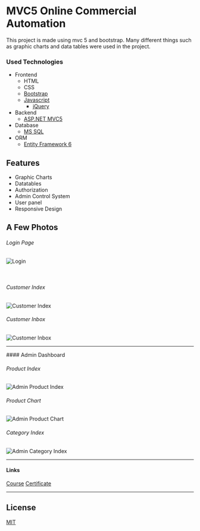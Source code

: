 # MVC5 Online Commercial Automation

This project is made using mvc 5 and bootstrap.
Many different things such as graphic charts and data tables were used in the project.

### Used Technologies

- Frontend 
    * HTML 
    * CSS
    * [Bootstrap](https://getbootstrap.com/)
     - [Javascript](https://www.javascript.com/)
          * [jQuery](https://jquery.com/)
- Backend  
    * [ASP.NET MVC5](https://docs.microsoft.com/en-us/aspnet/mvc/overview/getting-started/introduction/getting-started)
- Database 
    * [MS SQL](https://www.microsoft.com/en-us/sql-server/sql-server-2019)
- ORM
    * [Entity Framework 6](https://docs.microsoft.com/en-us/ef/)
  
## Features
- Graphic Charts
- Datatables
- Authorization
- Admin Control System
- User panel
- Responsive Design


## A Few Photos
<h6>Login Page</h6>
<img src="https://i.hizliresim.com/ion2fcc.png" alt="Login"/> 
<br/><br/><br/>
<h6>Customer Index</h6>
<img src="https://i.hizliresim.com/t9annpe.png" alt="Customer Index"/>
<br/>
<h6>Customer Inbox</h6>
<img src="https://i.hizliresim.com/irgpxsh.png" alt="Customer Inbox"/>
<br/>
<hr/>
#### Admin Dashboard

<h6>Product Index</h6>
<img src="https://i.hizliresim.com/a1sdaba.png" alt="Admin Product Index"/> 
<br/>
<h6>Product Chart</h6>
<img src="https://i.hizliresim.com/3hp27dy.png" alt="Admin Product Chart"/> 
<br/>
<h6>Category Index</h6>
<img src="https://i.hizliresim.com/6nr5mfh.png" alt="Admin Category Index"/> 
<br/>
<hr/>

#### Links 
<a href="https://www.udemy.com/course/mvconlineticariotomasyon/" >Course</a>
<a href="https://www.udemy.com/certificate/UC-a8fda63d-61b1-4452-adb5-7d5a99e31bd4/" >Certificate</a>
<hr/>

## License

[MIT](https://github.com/mehmetacisu/MvcOnlineCommercialAutomation/blob/main/LICENSE)

  
